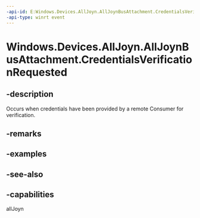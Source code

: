 ```yaml
---
-api-id: E:Windows.Devices.AllJoyn.AllJoynBusAttachment.CredentialsVerificationRequested
-api-type: winrt event
---
```


<!-- Event syntax
public event Windows.Foundation.TypedEventHandler CredentialsVerificationRequested<Windows.Devices.AllJoyn.AllJoynBusAttachment,  Windows.Devices.AllJoyn.AllJoynCredentialsVerificationRequestedEventArgs>
-->

# Windows.Devices.AllJoyn.AllJoynBusAttachment.CredentialsVerificationRequested

## -description
Occurs when credentials have been provided by a remote Consumer for verification.

## -remarks

## -examples

## -see-also


## -capabilities
allJoyn